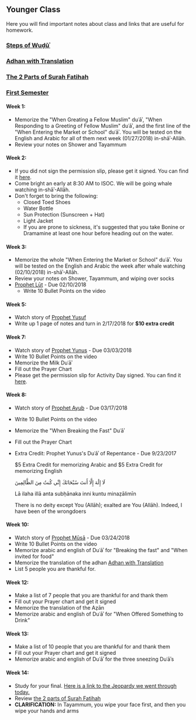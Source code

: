 ## Younger Class

Here you will find important notes about class and links that are useful for homework. 

### [Steps of Wuḍūʾ](https://isocia.github.io/Wu%E1%B8%8D%C5%AB%CA%BE%20Notes)

### [Adhan with Translation](https://isocia.github.io/AdhanNotes)

### [The 2 Parts of Surah Fatihah](https://isocia.github.io/TwoPartsOfFatihah)

### [First Semester](https://isocia.github.io/YoungerFirstSemester)

#### Week 1:
* Memorize the "When Greating a Fellow Muslim" duʿāʾ, "When Responding to a Greeting of Fellow Muslim" duʿāʾ, and the first line of the "When Entering the Market or School" duʿāʾ. You will be tested on the English and Arabic for all of them next week (01/27/2018) in-shāʾ-Allāh.
* Review your notes on Shower and Tayammum

#### Week 2:
* If you did not sign the permission slip, please get it signed. You can find it <a href="https://goo.gl/Q1X7M7" target="_blank">here</a>.
* Come bright an early at 8:30 AM to ISOC. We will be going whale watching in-shāʾ-Allāh.
* Don't forget to bring the following: 
  * Closed Toed Shoes
  * Water Bottle
  * Sun Protection (Sunscreen + Hat)
  * Light Jacket
  * If you are prone to sickness, it's suggested that you take Bonine or Dramamine at least one hour before heading out on the water.

#### Week 3:
* Memorize the whole "When Entering the Market or School" duʿāʾ. You will be tested on the English and Arabic the week after whale watching (02/10/2018) in-shāʾ-Allāh.
* Review your notes on Shower, Tayammum, and wiping over socks
* <a href="https://youtu.be/n6dsA7PBECo" target="_blank">Prophet Lūt</a> - Due 02/10/2018
    * Write 10 Bullet Points on the video
    
#### Week 5:
* Watch story of <a href="https://youtu.be/kO8dmMKg9dc" target="_blank">Prophet Yusuf</a>
* Write up 1 page of notes and turn in 2/17/2018 for **$10 extra credit**

#### Week 7:
* Watch story of <a href="https://youtu.be/2c48V4fSqco" target="_blank">Prophet Yunus</a> - Due 03/03/2018
 * Write 10 Bullet Points on the video
* Memorize the Milk Duʿāʾ
* Fill out the Prayer Chart
* Please get the permission slip for Activity Day signed. You can find it <a href="https://goo.gl/PvrSDu" target="_blank">here</a>.

#### Week 8:
* Watch story of <a href="https://youtu.be/bXEaa5VbTU8" target="_blank">Prophet Ayub</a> - Due 03/17/2018
 * Write 10 Bullet Points on the video
* Memorize the "When Breaking the Fast" Duʿāʾ
* Fill out the Prayer Chart
* Extra Credit: 
    Prophet Yunus's Duʿāʾ of Repentance - Due 9/23/2017
    
    $5 Extra Credit for memorizing Arabic and $5 Extra Credit for memorizing English
    
    
    لَا إِلَٰهَ إِلَّا أَنتَ سُبْحَانَكَ إِنِّي كُنتُ مِنَ الظَّالِمِينَ 
    
    Lā ilaha illā anta subḥānaka inni kuntu minaẓālimīn 
    
    There is no deity except You (Allāh); exalted are You (Allāh). Indeed, I have been of the wrongdoers

#### Week 10:
* Watch story of <a href="https://youtu.be/5IFU5H3RYUc" target="_blank">Prophet Mūsā</a> - Due 03/24/2018
 * Write 10 Bullet Points on the video
* Memorize arabic and english of Duʿāʾ for "Breaking the fast" and "When invited for food"
* Memorize the translation of the adhan [Adhan with Translation](https://isocia.github.io/AdhanNotes)
* List 5 people you are thankful for.

#### Week 12:
* Make a list of 7 people that you are thankful for and thank them
* Fill out your Prayer chart and get it signed
* Memorize the translation of the Aẓān
* Memorize arabic and english of Duʿāʾ for "When Offered Something to Drink"

#### Week 13:
* Make a list of 10 people that you are thankful for and thank them
* Fill out your Prayer chart and get it signed
* Memorize arabic and english of Duʿāʾ for the three sneezing Duʿāʾs

#### Week 14:
* Study for your final. <a href="https://jeopardylabs.com/play/saturday-class-semester-2" target="_blank">Here is a link to the Jeopardy we went through today.</a>
* Review [the 2 parts of Surah Fatihah](https://isocia.github.io/TwoPartsOfFatihah)
* <b>CLARIFICATION:</b> In Tayammum, you wipe your face first, and then you wipe your hands and arms
